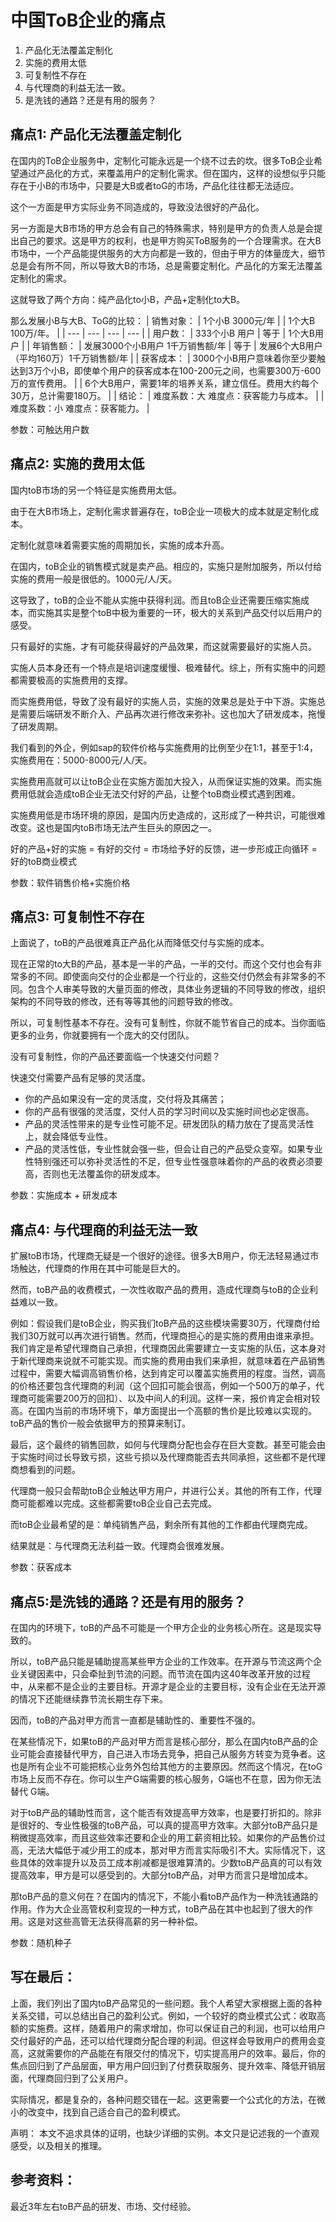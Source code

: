 # 中国ToB企业的痛点
1. 产品化无法覆盖定制化
2. 实施的费用太低
3. 可复制性不存在
4. 与代理商的利益无法一致。
5. 是洗钱的通路？还是有用的服务？

## 痛点1: 产品化无法覆盖定制化

在国内的ToB企业服务中，定制化可能永远是一个绕不过去的坎。很多ToB企业希望通过产品化的方式，来覆盖用户的定制化需求。但在国内，这样的设想似乎只能存在于小B的市场中，只要是大B或者toG的市场，产品化往往都无法适应。

这个一方面是甲方实际业务不同造成的，导致没法很好的产品化。

另一方面是大B市场的甲方总会有自己的特殊需求，特别是甲方的负责人总是会提出自己的要求。这是甲方的权利，也是甲方购买ToB服务的一个合理需求。在大B市场中，一个产品能提供服务的大方向都是一致的，但由于甲方的体量庞大，细节总是会有所不同，所以导致大B的市场，总是需要定制化。产品化的方案无法覆盖定制化的需求。

这就导致了两个方向：纯产品化to小B，产品+定制化to大B。

那么发展小B与大B、ToG的比较：
| 销售对象： | 1个小B 3000元/年 |  | 1个大B 100万/年。 |
| --- | --- | --- | --- |
| 用户数： | 333个小B 用户  | 等于 | 1个大B用户 |
| 年销售额： | 发展3000个小B用户 1千万销售额/年 | 等于 | 发展6个大B用户（平均160万）1千万销售额/年 |
| 获客成本： | 3000个小B用户意味着你至少要触达到3万个小B，即使单个用户的获客成本在100-200元之间，也需要300万-600万的宣传费用。 |  | 6个大B用户，需要1年的培养关系，建立信任。费用大约每个30万，总计需要180万。 |
| 结论： | 难度系数：大 难度点：获客能力与成本。 |  | 难度系数：小 难度点：获客能力。 |

参数：可触达用户数

## 痛点2: 实施的费用太低

国内toB市场的另一个特征是实施费用太低。

由于在大B市场上，定制化需求普遍存在，toB企业一项极大的成本就是定制化成本。

定制化就意味着需要实施的周期加长，实施的成本升高。

在国内，toB企业的销售模式就是卖产品。相应的，实施只是附加服务，所以付给实施的费用一般是很低的。1000元/人/天。

这导致了，toB的企业不能从实施中获得利润。而且toB企业还需要压缩实施成本，而实施其实是整个toB中极为重要的一环，极大的关系到产品交付以后用户的感受。

只有最好的实施，才有可能获得最好的产品效果，而这就需要最好的实施人员。

实施人员本身还有一个特点是培训速度缓慢、极难替代。综上，所有实施中的问题都需要极高的实施费用的支撑。

而实施费用低，导致了没有最好的实施人员，实施的效果总是处于中下游。实施总是需要后端研发不断介入、产品再次进行修改来弥补。这也加大了研发成本，拖慢了研发周期。

我们看到的外企，例如sap的软件价格与实施费用的比例至少在1:1，甚至于1:4，实施费用在：5000-8000元/人/天。

实施费用高就可以让toB企业在实施方面加大投入，从而保证实施的效果。而实施费用低就会造成toB企业无法交付好的产品，让整个toB商业模式遇到困难。

实施费用低是市场环境的原因，是国内历史造成的，这形成了一种共识，可能很难改变。这也是国内toB市场无法产生巨头的原因之一。

好的产品+好的实施 = 有好的交付 = 市场给予好的反馈，进一步形成正向循环 = 好的toB商业模式

参数：软件销售价格+实施价格

## 痛点3: 可复制性不存在

上面说了，toB的产品很难真正产品化从而降低交付与实施的成本。

现在正常的to大B的产品，基本是一半的产品，一半的交付。而这个交付也会有非常多的不同。即使面向交付的企业都是一个行业的，这些交付仍然会有非常多的不同。包含个人审美导致的大量页面的修改，具体业务逻辑的不同导致的修改，组织架构的不同导致的修改，还有等等其他的问题导致的修改。

所以，可复制性基本不存在。没有可复制性，你就不能节省自己的成本。当你面临更多的业务，你就要拥有一个庞大的交付团队。

没有可复制性，你的产品还要面临一个快速交付问题？

快速交付需要产品有足够的灵活度。

- 你的产品如果没有一定的灵活度，交付将及其痛苦；
- 你的产品有很强的灵活度，交付人员的学习时间以及实施时间也必定很高。
- 产品的灵活性带来的是专业性可能不足。研发团队的精力放在了提高灵活性上，就会降低专业性。
- 产品的灵活性低，专业性就会强一些，但会让自己的产品受众变窄。如果专业性特别强还可以弥补灵活性的不足，但专业性强意味着你的产品的收费必须要高，否则也无法覆盖你的研发成本。

参数：实施成本 + 研发成本

## 痛点4: 与代理商的利益无法一致

扩展toB市场，代理商无疑是一个很好的途径。很多大B用户，你无法轻易通过市场触达，代理商的作用在其中可能是巨大的。

然而，toB产品的收费模式，一次性收取产品的费用，造成代理商与toB的企业利益难以一致。

例如：假设我们是toB企业，购买我们toB产品的这些模块需要30万，代理商付给我们30万就可以再次进行销售。然而，代理商担心的是实施的费用由谁来承担。我们肯定是希望代理商自己承担，代理商因此需要建立一支实施的队伍，这本身对于新代理商来说就不可能实现。而实施的费用由我们来承担，就意味着在产品销售过程中，需要大幅调高销售价格，达到肯定可以覆盖实施费用的程度。当然，调高的价格还要包含代理商的利润（这个回扣可能会很高，例如一个500万的单子，代理商可能需要200万的回扣）、以及中间人的利润。这样一来，报价肯定会相对较高。在国内当前的市场环境下，单方面提出一个高额的售价是比较难以实现的。toB产品的售价一般会依据甲方的预算来制订。

最后，这个最终的销售回款，如何与代理商分配也会存在巨大变数。甚至可能会由于实施时间过长导致亏损，这些亏损以及代理商能否去共同承担，这些都不是代理商想看到的问题。

代理商一般只会帮助toB企业触达甲方用户，并进行公关。其他的所有工作，代理商可能都难以完成。这些都需要toB企业自己去完成。

而toB企业最希望的是：单纯销售产品，剩余所有其他的工作都由代理商完成。

结果就是：与代理商无法利益一致。代理商会很难发展。

参数：获客成本

## 痛点5:是洗钱的通路？还是有用的服务？

在国内的环境下，toB的产品不可能是一个甲方企业的业务核心所在。这是现实导致的。

所以，toB产品只能是辅助提高某些甲方企业的工作效率。在开源与节流这两个企业关键因素中，只会牵扯到节流的问题。而节流在国内这40年改革开放的过程中，从来都不是企业的主要目标。开源才是企业的主要目标，没有企业在无法开源的情况下还能继续靠节流长期生存下来。

因而，toB的产品对甲方而言一直都是辅助性的、重要性不强的。

在某些情况下，如果toB的产品对甲方而言是核心部分，那么在国内toB产品的企业可能会直接替代甲方，自己进入市场去竞争，把自己从服务方转变为竞争者。这也是所有企业不可能把核心业务外包给其他方的主要原因。然而这个情况，在toG市场上反而不存在。你可以生产G端需要的核心服务，G端也不在意，因为你无法替代 G端。

对于toB产品的辅助性而言，这个能否有效提高甲方效率，也是要打折扣的。除非是很好的、专业性极强的toB产品，可以真的提高甲方效率。大部分toB产品只是稍微提高效率，而且这些效率还要和企业的用工薪资相比较。如果你的产品售价过高，无法大幅低于减少用工的成本，那对甲方而言实际吸引不大。实际情况下，这些具体的效率提升以及员工成本削减都是很难算清的。少数toB产品真的可以有效提高效率，甲方是可以感受到的。大部分toB产品，对甲方而言只是增加成本。

那toB产品的意义何在？在国内的情况下，不能小看toB产品作为一种洗钱通路的作用。作为大企业高管权利变现的一种方式，toB产品在其中也起到了很大的作用。这是对这些高管无法获得高薪的另一种补偿。

参数：随机种子



## 写在最后：

上面，我们列出了国内toB产品常见的一些问题。我个人希望大家根据上面的各种关系交错，可以总结出自己的盈利公式。例如，一个较好的商业模式公式：收取高额的实施费。这样，随着用户的需求增加，你可以保证自己的利润，也可以给用户交付最好的产品，还可以给代理商分配合理的利润。但这样会导致用户的费用会变高，这就需要你的产品能在有限交付的情况下，切实提高用户的效率。最后，你的焦点回归到了产品层面，甲方用户回归到了付费获取服务、提升效率、降低开销层面，代理商回归到了公关用户。

实际情况，都是复杂的，各种问题交错在一起。这更需要一个公式化的方法，在微小的改变中，找到自己适合自己的盈利模式。

声明： 本文不追求具体的证明，也缺少详细的实例。本文只是记述我的一个直观感受，以及相关的推理。

## 参考资料：

最近3年左右toB产品的研发、市场、交付经验。
